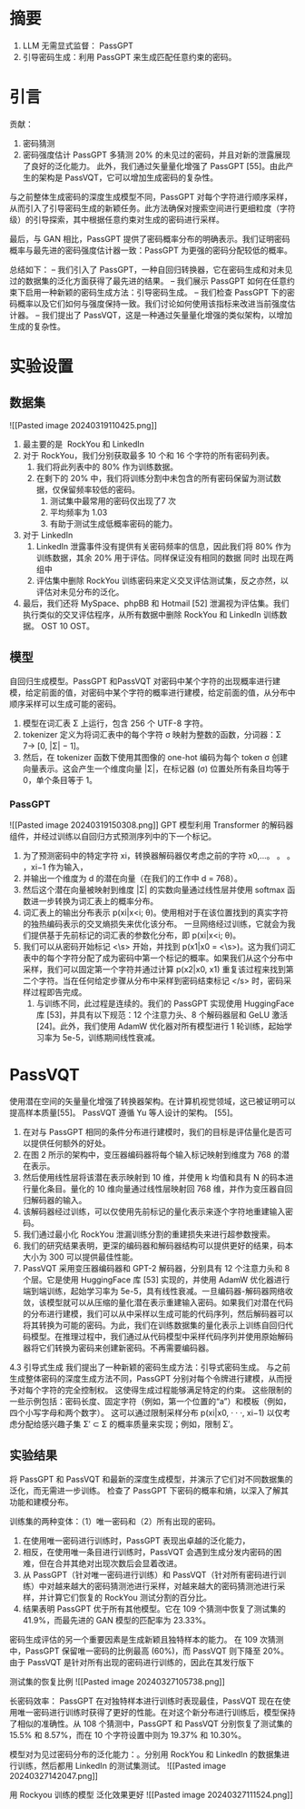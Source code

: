 # 摘要
1. LLM 无需显式监督： PassGPT
2. 引导密码生成：利用 PassGPT 来生成匹配任意约束的密码。
# 引言
贡献：
1. 密码猜测
2. 密码强度估计
PassGPT 多猜测 20% 的未见过的密码，并且对新的泄露展现了良好的泛化能力。
此外，我们通过矢量量化增强了 PassGPT [55]。由此产生的架构是 PassVQT，它可以增加生成密码的复杂性。

与之前整体生成密码的深度生成模型不同，PassGPT 对每个字符进行顺序采样，从而引入了引导密码生成的新颖任务。此方法确保对搜索空间进行更细粒度（字符级）的引导探索，其中根据任意约束对生成的密码进行采样。

最后，与 GAN 相比，PassGPT 提供了密码概率分布的明确表示。我们证明密码概率与最先进的密码强度估计器一致：PassGPT 为更强的密码分配较低的概率。

总结如下：
– 我们引入了 PassGPT，一种自回归转换器，它在密码生成和对未见过的数据集的泛化方面获得了最先进的结果。 
– 我们展示 PassGPT 如何在任意约束下启用一种新颖的密码生成方法：引导密码生成。 
– 我们检查 PassGPT 下的密码概率以及它们如何与强度保持一致。我们讨论如何使用该指标来改进当前强度估计器。 
 – 我们提出了 PassVQT，这是一种通过矢量量化增强的类似架构，以增加生成的复杂性。

# 实验设置


## 数据集
![[Pasted image 20240319110425.png]]
1. 最主要的是  RockYou 和 LinkedIn
2. 对于 RockYou，我们分别获取最多 10 个和 16 个字符的所有密码列表。
	1. 我们将此列表中的 80% 作为训练数据。
	2. 在剩下的 20% 中，我们将训练分割中未包含的所有密码保留为测试数据，仅保留频率较低的密码。
		1. 测试集中最常用的密码仅出现了7 次
		2. 平均频率为 1.03
		3. 有助于测试生成低概率密码的能力。
3. 对于 LinkedIn 
	1. LinkedIn 泄露事件没有提供有关密码频率的信息，因此我们将 80% 作为训练数据，其余 20% 用于评估。同样保证没有相同的数据 同时 出现在两组中
	2. 评估集中删除 RockYou 训练密码来定义交叉评估测试集，反之亦然，以评估对未见分布的泛化。
4. 最后，我们还将 MySpace、phpBB 和 Hotmail [52] 泄漏视为评估集。我们执行类似的交叉评估程序，从所有数据中删除 RockYou 和 LinkedIn 训练数据。 OST 10 OST。

## 模型
自回归生成模型。PassGPT 和PassVQT 对密码中某个字符的出现概率进行建模，给定前面的值，对密码中某个字符的概率进行建模，给定前面的值，从分布中顺序采样可以生成可能的密码。
1. 模型在词汇表 Σ 上运行，包含 256 个 UTF-8 字符。
2. tokenizer 定义为将词汇表中的每个字符 σ 映射为整数的函数，分词器：Σ 7→ [0, |Σ| − 1]。
3. 然后，在 tokenizer 函数下使用其图像的 one-hot 编码为每个 token σ 创建向量表示。这会产生一个维度向量 |Σ|，在标记器 (σ) 位置处所有条目均等于 0，单个条目等于 1。
### PassGPT
![[Pasted image 20240319150308.png]]
GPT 模型利用 Transformer 的解码器组件，并经过训练以自回归方式预测序列中的下一个标记。
1. 为了预测密码中的特定字符 xi，转换器解码器仅考虑之前的字符 x0,...。 。 。 ，xi−1 作为输入，
2. 并输出一个维度为 d 的潜在向量（在我们的工作中 d = 768）。
3. 然后这个潜在向量被映射到维度 |Σ| 的实数向量通过线性层并使用 softmax 函数进一步转换为词汇表上的概率分布。
4. 词汇表上的输出分布表示 p(xi|x<i; θ)。使用相对于在该位置找到的真实字符的独热编码表示的交叉熵损失来优化该分布。
一旦网络经过训练，它就会为我们提供基于先前标记的词汇表的参数化分布，即 p(xi|x<i; θ)。
1. 我们可以从密码开始标记 <\s>  开始，并找到 p(x1|x0 = <\s>)。这为我们词汇表中的每个字符分配了成为密码中第一个标记的概率。如果我们从这个分布中采样，我们可以固定第一个字符并通过计算 p(x2|x0, x1) 重复该过程来找到第二个字符。当在任何给定步骤从分布中采样到密码结束标记 <\/s> 时，密码采样过程即告完成。
	1. 与训练不同，此过程是连续的。我们的 PassGPT 实现使用 HuggingFace 库 [53]，并具有以下规范：12 个注意力头、8 个解码器层和 GeLU 激活 [24]。此外，我们使用 AdamW 优化器对所有模型进行 1 轮训练，起始学习率为 5e-5，训练期间线性衰减。
# PassVQT
使用潜在空间的矢量量化增强了转换器架构。在计算机视觉领域，这已被证明可以提高样本质量[55]。 PassVQT 遵循 Yu 等人设计的架构。  [55]。 
1. 在对与 PassGPT 相同的条件分布进行建模时，我们的目标是评估量化是否可以提供任何额外的好处。
2. 在图 2 所示的架构中，变压器编码器将每个输入标记映射到维度为 768 的潜在表示。
3. 然后使用线性层将该潜在表示映射到 10 维，并使用 k 均值和具有 N 的码本进行量化条目。量化的 10 维向量通过线性层映射回 768 维，并作为变压器自回归解码器的输入。
4. 该解码器经过训练，可以仅使用先前标记的量化表示来逐个字符地重建输入密码。
5. 我们通过最小化 RockYou 泄漏训练分割的重建损失来进行超参数搜索。
6. 我们的研究结果表明，更深的编码器和解码器结构可以提供更好的结果，码本大小为 300 可以提供最佳性能。
7. PassVQT 采用变压器编码器和 GPT-2 解码器，分别具有 12 个注意力头和 8 个层。它是使用 HuggingFace 库 [53] 实现的，并使用 AdamW 优化器进行端到端训练，起始学习率为 5e-5，具有线性衰减。一旦编码器-解码器网络收敛，该模型就可以从压缩的量化潜在表示重建输入密码。如果我们对潜在代码的分布进行建模，我们可以从中采样以生成可能的代码序列，然后解码器可以将其转换为可能的密码。为此，我们在训练数据集的量化表示上训练自回归代码模型。在推理过程中，我们通过从代码模型中采样代码序列并使用原始解码器将它们转换为密码来创建新密码。不再需要编码器。

4.3 引导式生成 
我们提出了一种新颖的密码生成方法：引导式密码生成。
与之前生成整体密码的深度生成方法不同，PassGPT 分别对每个令牌进行建模，从而授予对每个字符的完全控制权。
这使得生成过程能够满足特定的约束。
这些限制的一些示例包括：密码长度、固定字符（例如，第一个位置的“a”）和模板（例如，四个小写字母和两个数字）。
这可以通过限制采样分布 p(xi|x0, · · ·, xi−1) 以仅考虑分配给感兴趣子集 Σ′ ⊂ Σ 的概率质量来实现；例如，限制 Σ′。

## 实验结果
将 PassGPT 和 PassVQT 和最新的深度生成模型，并演示了它们对不同数据集的泛化，而无需进一步训练。
检查了 PassGPT 下密码的概率和熵，以深入了解其功能和建模分布。

训练集的两种变体：（1）唯一密码和（2）所有出现的密码。
1. 在使用唯一密码进行训练时，PassGPT 表现出卓越的泛化能力，
2. 相反，在使用唯一条目进行训练时，PassVQT 会遇到生成分发内密码的困难，但在合并其绝对出现次数后会显着改进。
3. 从 PassGPT（针对唯一密码进行训练）和 PassVQT（针对所有密码进行训练）中对越来越大的密码猜测池进行采样，对越来越大的密码猜测池进行采样，并计算它们恢复的 RockYou 测试分割的百分比。
4. 结果表明 PassGPT 优于所有其他模型。它在 109 个猜测中恢复了测试集的 41.9%，而最先进的 GAN 模型的匹配率为 23.33%。 

密码生成评估的另一个重要因素是生成新颖且独特样本的能力。
	在 109 次猜测中，PassGPT 保留唯一密码的比例最高 (60%)，而 PassVQT 则下降至 20%。由于 PassVQT 是针对所有出现的密码进行训练的，因此在其发行版下

测试集的恢复比例
![[Pasted image 20240327105738.png]]

长密码效率：
PassGPT 在对独特样本进行训练时表现最佳，PassVQT 现在在使用唯一密码进行训练时获得了更好的性能。在对这个新分布进行训练后，模型保持了相似的准确性。从 108 个猜测中，PassGPT 和 PassVQT 分别恢复了测试集的 15.5% 和 8.57%，而在 10 个字符设置中则为 19.37% 和 10.30%。

模型对为见过密码分布的泛化能力：。分别用 RockYou 和 LinkedIn 的数据集进行训练，然后都用  LinkedIn 的测试集测试。
![[Pasted image 20240327142047.png]]

用 Rockyou 训练的模型 泛化效果更好
![[Pasted image 20240327111524.png]]
